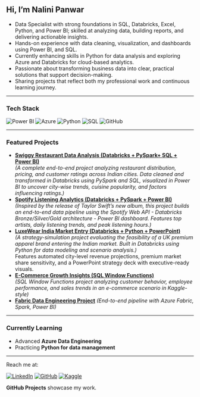 ## Hi, I’m Nalini Panwar  

- Data Specialist with strong foundations in SQL, Databricks, Excel, Python, and Power BI; skilled at analyzing data, building reports, and delivering actionable insights.  
- Hands-on experience with data cleaning, visualization, and dashboards using Power BI, and SQL.  
- Currently enhancing skills in Python for data analysis and exploring Azure and Databricks for cloud-based analytics.  
- Passionate about transforming business data into clear, practical solutions that support decision-making.  
- Sharing projects that reflect both my professional work and continuous learning journey.

---

### Tech Stack  

![Power BI](https://img.shields.io/badge/Power%20BI-F2C811?style=for-the-badge&logo=Power%20BI&logoColor=black)
![Azure](https://img.shields.io/badge/Microsoft%20Azure-0078D4?style=for-the-badge&logo=microsoftazure&logoColor=white)
![Python](https://img.shields.io/badge/Python-3776AB?style=for-the-badge&logo=python&logoColor=white)
![SQL](https://img.shields.io/badge/SQL-336791?style=for-the-badge&logo=postgresql&logoColor=white)
![GitHub](https://img.shields.io/badge/GitHub-181717?style=for-the-badge&logo=github&logoColor=white)

---

### Featured Projects  

- **[Swiggy Restaurant Data Analysis (Databricks + PySpark+ SQL + Power BI)](https://github.com/panwarnalini-hub/swiggy-restaurant-data-analysis)**  
  *(A complete end-to-end project analyzing restaurant distribution, pricing, and customer ratings across Indian cities. Data cleaned and transformed in Databricks using PySpark and SQL, visualized in Power BI to uncover city-wise trends, cuisine popularity, and factors influencing ratings.)*
- **[Spotify Listening Analytics (Databricks + PySpark + Power BI)](https://github.com/panwarnalini-hub/spotify-analytics)**  
  *(Inspired by the release of Taylor Swift’s new album, this project builds an end-to-end data pipeline using the Spotify Web API - Databricks Bronze/Silver/Gold architecture - Power BI dashboard. Features top artists, daily listening trends, and peak listening hours.)*
- **[LuxeWear India Market Entry (Databricks + Python + PowerPoint)](https://github.com/panwarnalini-hub/LuxeWear_India_Market_Entry)**  
  *(A strategy-simulation project evaluating the feasibility of a UK premium apparel brand entering the Indian market. Built in Databricks using Python for data modeling and scenario analysis.)*  
  Features automated city-level revenue projections, premium market share sensitivity, and a PowerPoint strategy deck with executive-ready visuals.
- **[E-Commerce Growth Insights (SQL Window Functions)](https://github.com/panwarnalini-hub/sql-window-functions-ecommerce)**  
  *(SQL Window Functions project analyzing customer behavior, employee performance, and sales trends in an e-commerce scenario in Kaggle-style)*  
- **[Fabric Data Engineering Project](https://github.com/panwarnalini-hub/fabric-data-engineer-project)**
  *(End-to-end pipeline with Azure Fabric, Spark, Power BI)*

---

### Currently Learning  
- Advanced **Azure Data Engineering**  
- Practicing **Python for data management**  

---

Reach me at:  

[![LinkedIn](https://img.shields.io/badge/LinkedIn-0077B5?style=for-the-badge&logo=linkedin&logoColor=white)](https://www.linkedin.com/in/nalinipanwar/) 
[![GitHub](https://img.shields.io/badge/GitHub-100000?style=for-the-badge&logo=github&logoColor=white)](https://github.com/panwarnalini-hub) 
[![Kaggle](https://img.shields.io/badge/Kaggle-20BEFF?style=for-the-badge&logo=kaggle&logoColor=white)](https://www.kaggle.com/nalinipanwardata)

 
**GitHub Projects** showcase my work.  
